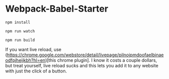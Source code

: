 # Webpack-Babel-Starter


```
npm install
```

```
npm run watch
```

```
npm run build
```


If you want live reload, use (https://chrome.google.com/webstore/detail/livepage/pilnojpmdoofaelbinaeodfpjheijkbh?hl=en)[this chrome plugin]. I know it costs a couple dollars, but treat yourself, live reload sucks and this lets you add it to any website with just the click of a button. 
